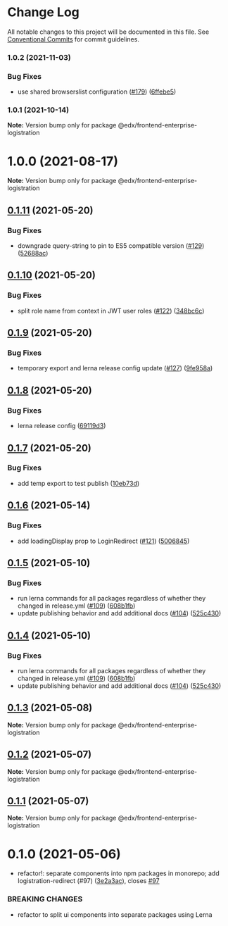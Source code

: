 # Change Log

All notable changes to this project will be documented in this file.
See [Conventional Commits](https://conventionalcommits.org) for commit guidelines.

### 1.0.2 (2021-11-03)


### Bug Fixes

* use shared browserslist configuration ([#179](https://github.com/edx/frontend-enterprise/issues/179)) ([6ffebe5](https://github.com/edx/frontend-enterprise/commit/6ffebe5ba490567c691eac978125eee530707556))



### 1.0.1 (2021-10-14)

**Note:** Version bump only for package @edx/frontend-enterprise-logistration





# 1.0.0 (2021-08-17)

**Note:** Version bump only for package @edx/frontend-enterprise-logistration





## [0.1.11](https://github.com/edx/frontend-enterprise/compare/@edx/frontend-enterprise-logistration@0.1.10...@edx/frontend-enterprise-logistration@0.1.11) (2021-05-20)


### Bug Fixes

* downgrade query-string to pin to ES5 compatible version ([#129](https://github.com/edx/frontend-enterprise/issues/129)) ([52688ac](https://github.com/edx/frontend-enterprise/commit/52688acc9c4113f9bed2423434e7b2c7d88221f8))





## [0.1.10](https://github.com/edx/frontend-enterprise/compare/@edx/frontend-enterprise-logistration@0.1.9...@edx/frontend-enterprise-logistration@0.1.10) (2021-05-20)


### Bug Fixes

* split role name from context in JWT user roles ([#122](https://github.com/edx/frontend-enterprise/issues/122)) ([348bc6c](https://github.com/edx/frontend-enterprise/commit/348bc6c5c912d2c92ccee5869d49890528e6e51a))





## [0.1.9](https://github.com/edx/frontend-enterprise/compare/@edx/frontend-enterprise-logistration@0.1.8...@edx/frontend-enterprise-logistration@0.1.9) (2021-05-20)


### Bug Fixes

* temporary export and lerna release config update ([#127](https://github.com/edx/frontend-enterprise/issues/127)) ([9fe958a](https://github.com/edx/frontend-enterprise/commit/9fe958a3cab30a8182e8e202e76d7fda940cd99e))





## [0.1.8](https://github.com/edx/frontend-enterprise/compare/@edx/frontend-enterprise-logistration@0.1.7...@edx/frontend-enterprise-logistration@0.1.8) (2021-05-20)


### Bug Fixes

* lerna release config ([69119d3](https://github.com/edx/frontend-enterprise/commit/69119d31652e78d87b6b8b3b4ab3834b0e3e6f01))





## [0.1.7](https://github.com/edx/frontend-enterprise/compare/@edx/frontend-enterprise-logistration@0.1.6...@edx/frontend-enterprise-logistration@0.1.7) (2021-05-20)


### Bug Fixes

* add temp export to test publish ([10eb73d](https://github.com/edx/frontend-enterprise/commit/10eb73d2a72d485e4a9cc57bcc6c17e59a20d67f))





## [0.1.6](https://github.com/edx/frontend-enterprise/compare/@edx/frontend-enterprise-logistration@0.1.5...@edx/frontend-enterprise-logistration@0.1.6) (2021-05-14)


### Bug Fixes

* add loadingDisplay prop to LoginRedirect ([#121](https://github.com/edx/frontend-enterprise/issues/121)) ([5006845](https://github.com/edx/frontend-enterprise/commit/5006845235135787f17c7dd66bd9b5e86254efd3))





## [0.1.5](https://github.com/edx/frontend-enterprise/compare/@edx/frontend-enterprise-logistration@0.1.3...@edx/frontend-enterprise-logistration@0.1.5) (2021-05-10)


### Bug Fixes

* run lerna commands for all packages regardless of whether they changed in release.yml ([#109](https://github.com/edx/frontend-enterprise/issues/109)) ([608b1fb](https://github.com/edx/frontend-enterprise/commit/608b1fb4c3b5343f05ef994436dbbd2418668e17))
* update publishing behavior and add additional docs ([#104](https://github.com/edx/frontend-enterprise/issues/104)) ([525c430](https://github.com/edx/frontend-enterprise/commit/525c430d5027e4514a27edccfed3d6ed4ddae091))





## [0.1.4](https://github.com/edx/frontend-enterprise/compare/@edx/frontend-enterprise-logistration@0.1.3...@edx/frontend-enterprise-logistration@0.1.4) (2021-05-10)


### Bug Fixes

* run lerna commands for all packages regardless of whether they changed in release.yml ([#109](https://github.com/edx/frontend-enterprise/issues/109)) ([608b1fb](https://github.com/edx/frontend-enterprise/commit/608b1fb4c3b5343f05ef994436dbbd2418668e17))
* update publishing behavior and add additional docs ([#104](https://github.com/edx/frontend-enterprise/issues/104)) ([525c430](https://github.com/edx/frontend-enterprise/commit/525c430d5027e4514a27edccfed3d6ed4ddae091))





## [0.1.3](https://github.com/edx/frontend-enterprise/compare/@edx/frontend-enterprise-logistration@0.1.2...@edx/frontend-enterprise-logistration@0.1.3) (2021-05-08)

**Note:** Version bump only for package @edx/frontend-enterprise-logistration





## [0.1.2](https://github.com/edx/frontend-enterprise/compare/@edx/frontend-enterprise-logistration@0.1.1...@edx/frontend-enterprise-logistration@0.1.2) (2021-05-07)

**Note:** Version bump only for package @edx/frontend-enterprise-logistration





## [0.1.1](https://github.com/edx/frontend-enterprise/compare/@edx/frontend-enterprise-logistration@0.1.0...@edx/frontend-enterprise-logistration@0.1.1) (2021-05-07)

**Note:** Version bump only for package @edx/frontend-enterprise-logistration





# 0.1.0 (2021-05-06)


* refactor!: separate components into npm packages in monorepo; add logistration-redirect (#97) ([3e2a3ac](https://github.com/edx/frontend-enterprise/commit/3e2a3acf327211ed82415e8052d008bd1fdd2e33)), closes [#97](https://github.com/edx/frontend-enterprise/issues/97)


### BREAKING CHANGES

* refactor to split ui components into separate packages using Lerna
